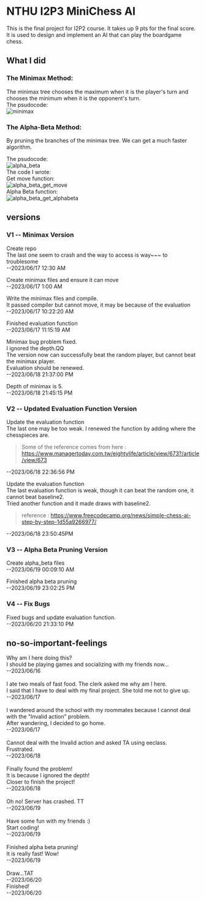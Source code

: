 # NTHU I2P3   MiniChess AI

This is the final project for I2P2 course. It takes up 9 pts for the final score. <br />
It is used to design and implement an AI that can play the boardgame chess.

## What I did

### The Minimax Method: <br />
The minimax tree chooses the maximum when it is the player's turn and chooses the minimum when it is the opponent's turn. <br />
The psudocode: <br />
![minimax](https://github.com/daisyliu0225/I2P_pj3_new/assets/50540881/947ae5cc-f9c9-4bdf-b088-89f8abea0155)

### The Alpha-Beta Method: <br />
By pruning the branches of the minimax tree. We can get a much faster algorithm. <br />

The psudocode: <br />
![alpha_beta](https://github.com/daisyliu0225/I2P_pj3_new/assets/50540881/fa11f974-220a-44ef-950e-4ccc60e3a93d)
<br />
The code I wrote: <br />
Get move function: <br />
![alpha_beta_get_move](https://github.com/daisyliu0225/I2P_pj3_new/assets/50540881/39751a3c-f6c6-45b5-b823-8cf34cc82c63)
<br />
Alpha Beta function: <br />
![alpha_beta_get_alphabeta](https://github.com/daisyliu0225/I2P_pj3_new/assets/50540881/dc8143cc-df4f-44a4-9370-0beade1ec66f)
<br />

## versions


### V1 -- Minimax Version
Create repo <br />
The last one seem to crash and the way to access is way~~~ to troublesome <br />
--2023/06/17 12:30 AM <br />

Create minimax files and ensure it can move <br />
--2023/06/17 1:00 AM <br />

Write the minimax files and compile. <br />
It passed compiler but cannot move, it may be because of the evaluation <br />
--2023/06/17 10:22:20 AM <br />

Finished evaluation function <br />
--2023/06/17 11:15:19 AM <br />

Minimax bug problem fixed. <br />
I ignored the depth.QQ <br />
The version now can successfully beat the random player, but cannot beat the minimax player. <br />
Evaluation should be renewed. <br />
--2023/06/18 21:37:00 PM <br />

Depth of minimax is 5. <br />
--2023/06/18 21:45:15 PM <br />

### V2 -- Updated Evaluation Function Version
Update the evaluation function <br />
The last one may be too weak. I renewed the function by adding where the chesspieces are.
> Some of the reference comes from here : https://www.managertoday.com.tw/eightylife/article/view/673?/article/view/673

--2023/06/18 22:36:56 PM <br />

Update the evaluation function <br />
The last evaluation function is weak, though it can beat the random one, it cannot beat baseline2. <br />
Tried another function and it made draws with baseline2.<br />
> reference : https://www.freecodecamp.org/news/simple-chess-ai-step-by-step-1d55a9266977/

--2023/06/18 23:50:45PM <br />

### V3 -- Alpha Beta Pruning Version
Create alpha_beta files <br />
--2023/06/19 00:09:10 AM <br />

Finished alpha beta pruning <br />
--2023/06/19 23:02:25 PM <br />

### V4 -- Fix Bugs
Fixed bugs and update evaluation function. <br />
--2023/06/20 21:33:10 PM <br />

## no-so-important-feelings

Why am I here doing this? <br />
I should be playing games and socializing with my friends now... <br />
--2023/06/16 <br />
<br />
I ate two meals of fast food. The clerk asked me why am I here. <br />
I said that I have to deal with my final project. She told me not to give up. <br />
--2023/06/17 <br />
<br />
I wandered around the school with my roommates because I cannot deal with the "Invalid action" problem. <br />
After wandering, I decided to go home. <br />
--2023/06/17 <br />
<br />
Cannot deal with the Invalid action and asked TA using eeclass. <br />
Frustrated. <br />
--2023/06/18 <br />
<br />
Finally found the problem!<br />
It is because I ignored the depth!<br />
Closer to finish the project!<br />
--2023/06/18 <br />
<br />
Oh no! Server has crashed. TT <br />
--2023/06/19 <br />
<br />
Have some fun with my friends :) <br />
Start coding! <br />
--2023/06/19 <br />
<br />
Finished alpha beta pruning! <br />
It is really fast! Wow! <br />
--2023/06/19 <br />
<br />
Draw...TAT <br />
--2023/06/20 <br />
Finished! <br />
--2023/06/20 <br />
